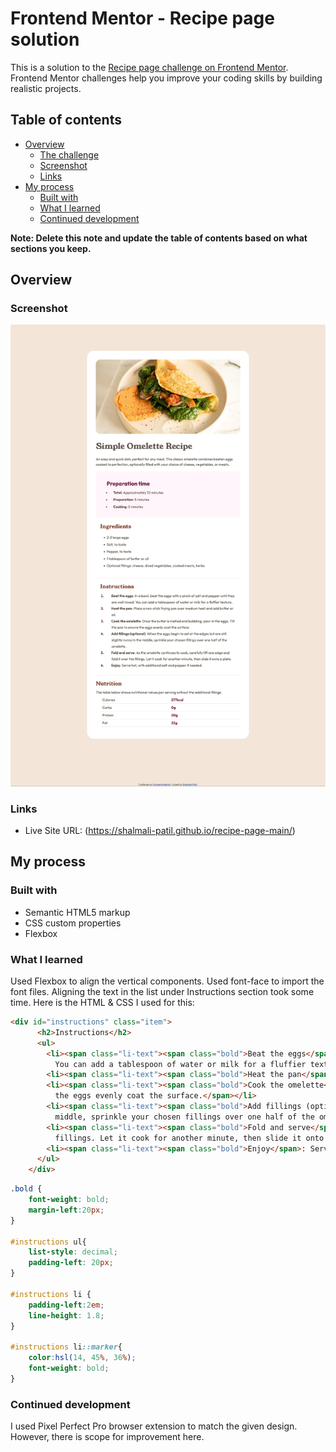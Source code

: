 # Frontend Mentor - Recipe page solution

This is a solution to the [Recipe page challenge on Frontend Mentor](https://www.frontendmentor.io/challenges/recipe-page-KiTsR8QQKm). Frontend Mentor challenges help you improve your coding skills by building realistic projects. 

## Table of contents

- [Overview](#overview)
  - [The challenge](#the-challenge)
  - [Screenshot](#screenshot)
  - [Links](#links)
- [My process](#my-process)
  - [Built with](#built-with)
  - [What I learned](#what-i-learned)
  - [Continued development](#continued-development)

**Note: Delete this note and update the table of contents based on what sections you keep.**

## Overview

### Screenshot

![](./website-screenshot.png)

### Links
- Live Site URL: (https://shalmali-patil.github.io/recipe-page-main/)

## My process

### Built with

- Semantic HTML5 markup
- CSS custom properties
- Flexbox


### What I learned

Used Flexbox to align the vertical components.
Used font-face to import the font files.
Aligning the text in the list under Instructions section took some time. Here is the HTML & CSS I used for this:

```html
<div id="instructions" class="item">
      <h2>Instructions</h2>
      <ul>
        <li><span class="li-text"><span class="bold">Beat the eggs</span>: In a bowl, beat the eggs with a pinch of salt and pepper until they are well mixed. 
          You can add a tablespoon of water or milk for a fluffier texture.</span></li>
        <li><span class="li-text"><span class="bold">Heat the pan</span>: Place a non-stick frying pan over medium heat and add butter or oil.</span></li>
        <li><span class="li-text"><span class="bold">Cook the omelette</span>: Once the butter is melted and bubbling, pour in the eggs. Tilt the pan to ensure 
          the eggs evenly coat the surface.</span></li>
        <li><span class="li-text"><span class="bold">Add fillings (optional)</span>: When the eggs begin to set at the edges but are still slightly runny in the 
          middle, sprinkle your chosen fillings over one half of the omelette.</span></li>
        <li><span class="li-text"><span class="bold">Fold and serve</span>: As the omelette continues to cook, carefully lift one edge and fold it over the 
          fillings. Let it cook for another minute, then slide it onto a plate.</span></li>
        <li><span class="li-text"><span class="bold">Enjoy</span>: Serve hot, with additional salt and pepper if needed.</span></li>
      </ul>
    </div>
```

```css
.bold {
    font-weight: bold;
    margin-left:20px;
}

#instructions ul{
    list-style: decimal;
    padding-left: 20px;
}

#instructions li {
    padding-left:2em;
    line-height: 1.8;
}

#instructions li::marker{
    color:hsl(14, 45%, 36%);
    font-weight: bold;
}
```

### Continued development

I used Pixel Perfect Pro browser extension to match the given design. However, there is scope for improvement here.
